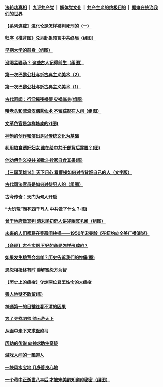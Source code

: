 

####  [法轮功真相](../../../../basic/blob/master/README.md?t=04192101) &nbsp;|&nbsp; [九评共产党](../../../../9ping.md/blob/master/README.md?t=04192101) &nbsp;|&nbsp; [解体党文化](../../../../jtdwh.md/blob/master/README.md?t=04192101)  &nbsp;|&nbsp; [共产主义的终极目的](../../../../gczydzjmd.md/blob/master/README.md?t=04192101) &nbsp;|&nbsp; [魔鬼在统治我们的世界](../../../../mgztzwmdsj.md/blob/master/README.md?t=04192101) 

#### [【系列连载】进化论是怎样被判死刑的（一）](../pages/prog647/a102825977.md?t=04192101) 

#### [归序《推背图》兑运卦象预言中共终局（组图）](../pages/prog647/a102825929.md?t=04192101) 

#### [早期大学的前身（组图）](../pages/prog647/a102825840.md?t=04192101) 

#### [没喝孟婆汤？ 这些古人记得前生（组图）](../pages/prog647/a102825829.md?t=04192101) 

#### [第一次巴黎公社与新古典主义美术（2）](../pages/prog647/a102825443.md?t=04192101) 

#### [第一次巴黎公社与新古典主义美术（1）](../pages/prog647/a102825394.md?t=04192101) 

#### [古代奇闻：行淫摧残福德 灾祸临身(组图)](../pages/prog647/a102825125.md?t=04192101) 

#### [糟老头和流浪汉偶露仙术 不留踪影在人间（组图）](../pages/prog647/a102825099.md?t=04192101) 

#### [文革色官是怎样炼成的?(图)](../pages/prog647/a102824356.md?t=04192101) 

#### [神韵的创作和演出是以传统文化为基础](../pages/prog647/a102824350.md?t=04192101) 

#### [利用粮食诱奸妇女 谁在给中共干部背后撑腰？(图)](../pages/prog647/a102823556.md?t=04192101) 

#### [他劝傅作义投共 被批斗抄家自食其果(图)](../pages/prog647/a102823545.md?t=04192101) 

#### [【三国英雄14】天下归心 看曹操如何对待背叛自己的人（文字版）](../pages/prog647/a102823531.md?t=04192101) 

#### [古代司法官员是如何对待犯人的（组图）](../pages/prog647/a102822790.md?t=04192101) 

#### [古今传奇：天门为何人开启](../pages/prog647/a102821949.md?t=04192101) 

#### [“大饥荒”饿死四千万人 中共做了什么？(图)](../pages/prog647/a102821946.md?t=04192101) 

#### [曾于地府做冥判 清末民初奇人讲述幽冥见闻（组图）](../pages/prog647/a102821493.md?t=04192101) 

#### [未来的人们都将在善恶间抉择——1950年宋美龄《在纽约向全美广播演说》](../pages/prog647/a102820756.md?t=04192101) 

#### [【命理】古今实例 不好的命是怎样形成的？](../pages/prog647/a102820745.md?t=04192101) 

#### [如果发生粮荒会怎样？历史告诉我们的惨痛(图)](../pages/prog647/a102819998.md?t=04192101) 

#### [恩怨相报终有时 善解冤怨方为智](../pages/prog647/a102819995.md?t=04192101) 

#### [【历史上的瘟疫】夺走两位君王性命的大瘟疫](../pages/prog647/a102819210.md?t=04192101) 

#### [善人地狱不敢留(图)](../pages/prog647/a102819268.md?t=04192101) 

#### [神通第一的目犍连看不清的因果](../pages/prog647/a102819259.md?t=04192101) 

#### [为了寻找明师 他云游天下](../pages/prog647/a102818480.md?t=04192101) 

#### [从画中走下来求医的马](../pages/prog647/a102818460.md?t=04192101) 

#### [历劫的传说 向神求助生奇迹](../pages/prog647/a102817642.md?t=04192101) 

#### [游戏人间的一瓢道人](../pages/prog647/a102816749.md?t=04192101) 

#### [一块风水宝地 几多善良心地](../pages/prog647/a102816742.md?t=04192101) 

#### [一个蒋中正逝世八年后 才被宋美龄知道的秘密（组图）](../pages/prog647/a102816314.md?t=04192101) 

